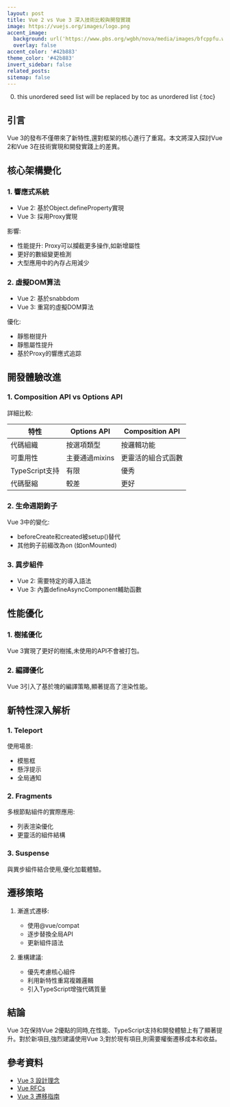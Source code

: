 ```yaml
---
layout: post
title: Vue 2 vs Vue 3 深入技術比較與開發實踐
image: https://vuejs.org/images/logo.png
accent_image: 
  background: url('https://www.pbs.org/wgbh/nova/media/images/bfcppfu.width-800.png') center/cover
  overlay: false
accent_color: '#42b883'
theme_color: '#42b883'
invert_sidebar: false
related_posts:
sitemap: false
---
```


0. this unordered seed list will be replaced by toc as unordered list
{:toc}

## 引言

Vue 3的發布不僅帶來了新特性,還對框架的核心進行了重寫。本文將深入探討Vue 2和Vue 3在技術實現和開發實踐上的差異。

## 核心架構變化

### 1. 響應式系統

- Vue 2: 基於Object.defineProperty實現
- Vue 3: 採用Proxy實現

影響:
- 性能提升: Proxy可以攔截更多操作,如新增屬性
- 更好的數組變更檢測
- 大型應用中的內存占用減少

### 2. 虛擬DOM算法

- Vue 2: 基於snabbdom
- Vue 3: 重寫的虛擬DOM算法

優化:
- 靜態樹提升
- 靜態屬性提升
- 基於Proxy的響應式追踪

## 開發體驗改進

### 1. Composition API vs Options API

詳細比較:

| 特性 | Options API | Composition API |
|------|-------------|-----------------|
| 代碼組織 | 按選項類型 | 按邏輯功能 |
| 可重用性 | 主要通過mixins | 更靈活的組合式函數 |
| TypeScript支持 | 有限 | 優秀 |
| 代碼壓縮 | 較差 | 更好 |

### 2. 生命週期鉤子

Vue 3中的變化:
- beforeCreate和created被setup()替代
- 其他鉤子前綴改為on (如onMounted)

### 3. 異步組件

- Vue 2: 需要特定的導入語法
- Vue 3: 內置defineAsyncComponent輔助函數

## 性能優化

### 1. 樹搖優化

Vue 3實現了更好的樹搖,未使用的API不會被打包。

### 2. 編譯優化

Vue 3引入了基於塊的編譯策略,顯著提高了渲染性能。

## 新特性深入解析

### 1. Teleport

使用場景:
- 模態框
- 懸浮提示
- 全局通知

### 2. Fragments

多根節點組件的實際應用:
- 列表渲染優化
- 更靈活的組件結構

### 3. Suspense

與異步組件結合使用,優化加載體驗。

## 遷移策略

1. 漸進式遷移:
   - 使用@vue/compat
   - 逐步替換全局API
   - 更新組件語法

2. 重構建議:
   - 優先考慮核心組件
   - 利用新特性重寫複雜邏輯
   - 引入TypeScript增強代碼質量

## 結論

Vue 3在保持Vue 2優點的同時,在性能、TypeScript支持和開發體驗上有了顯著提升。對於新項目,強烈建議使用Vue 3;對於現有項目,則需要權衡遷移成本和收益。

## 參考資料

- [Vue 3 設計理念](https://v3.vuejs.org/guide/design.html)
- [Vue RFCs](https://github.com/vuejs/rfcs)
- [Vue 3 遷移指南](https://v3.vuejs.org/guide/migration/introduction.html)